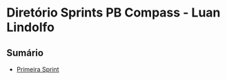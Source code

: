 # Diretório Sprints PB Compass - Luan Lindolfo
## Sumário
- [Primeira Sprint](https://github.com/LuanLindolfo/PB-Compass/blob/main/Sprint%201/README.md)
